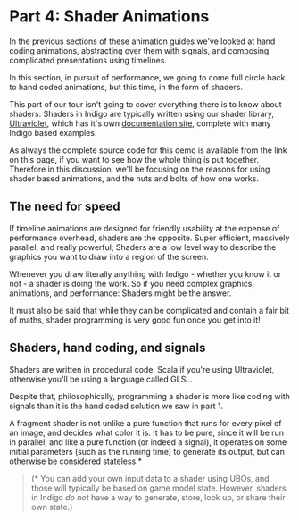 # Part 4: Shader Animations

In the previous sections of these animation guides we've looked at hand coding animations, abstracting over them with signals, and composing complicated presentations using timelines.

In this section, in pursuit of performance, we going to come full circle back to hand coded animations, but this time, in the form of shaders.

This part of our tour isn't going to cover everything there is to know about shaders. Shaders in Indigo are typically written using our shader library, [Ultraviolet](https://github.com/PurpleKingdomGames/ultraviolet), which has it's own [documentation site](https://ultraviolet.indigoengine.io/), complete with many Indigo based examples.

As always the complete source code for this demo is available from the link on this page, if you want to see how the whole thing is put together. Therefore in this discussion, we'll be focusing on the reasons for using shader based animations, and the nuts and bolts of how one works.

## The need for speed

If timeline animations are designed for friendly usability at the expense of performance overhead, shaders are the opposite. Super efficient, massively parallel, and really powerful; Shaders are a low level way to describe the graphics you want to draw into a region of the screen. 

Whenever you draw literally anything with Indigo - whether you know it or not - a shader is doing the work. So if you need complex graphics, animations, and performance: Shaders might be the answer.

It must also be said that while they can be complicated and contain a fair bit of maths, shader programming is very good fun once you get into it!

## Shaders, hand coding, and signals

Shaders are written in procedural code. Scala if you're using Ultraviolet, otherwise you'll be using a language called GLSL.

Despite that, philosophically, programming a shader is more like coding with signals than it is the hand coded solution we saw in part 1.

A fragment shader is not unlike a pure function that runs for every pixel of an image, and decides what color it is. It has to be pure, since it will be run in parallel, and like a pure function (or indeed a signal), it operates on some initial parameters (such as the running time) to generate its output, but can otherwise be considered stateless.*

> (* You can add your own input data to a shader using UBOs, and those will typically be based on game model state. However, shaders in Indigo _do not_ have a way to generate, store, look up, or share their own state.)
